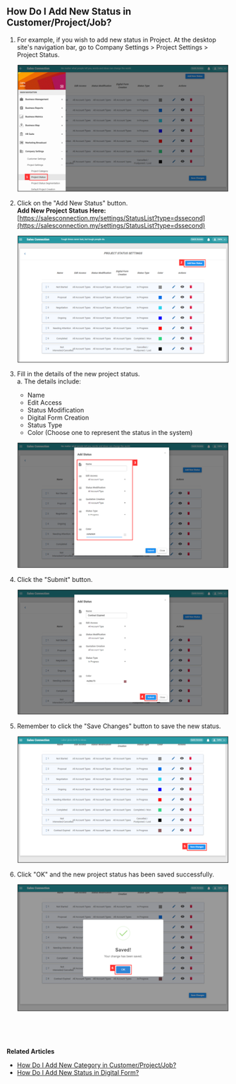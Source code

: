 ## How Do I Add New Status in Customer/Project/Job?
    
  1. For example, if you wish to add new status in Project. At the desktop site's navigation bar, go to Company Settings > Project Settings > Project Status.<br>

     <p align="center">
       <img src="img/Project_Status_Sidebar.png" alt="Project Status Sidebar">
     </p>

  2. Click on the "Add New Status" button.<br>
     **Add New Project Status Here:** [https://salesconnection.my/settings/StatusList?type=dssecond](https://salesconnection.my/settings/StatusList?type=dssecond)<br>

     <p align="center">
       <img src="img/Add_New_Project_Status_Button.png" alt="Add New Project Status Button">
     </p>

  3. Fill in the details of the new project status.<br>
     a. The details include:<br>
        - Name<br>
        - Edit Access<br>
        - Status Modification<br>
        - Digital Form Creation<br>
        - Status Type<br>
        - Color (Choose one to represent the status in the system)<br>

     <p align="center">
       <img src="img/New_Project_Status_Name.png" alt="New Project Status Name">
     </p>

  4. Click the "Submit" button.<br>

     <p align="center">
       <img src="img/New_Project_Status_Submit_Button.png" alt="New Project Status Submit Button">
     </p>

  5. Remember to click the "Save Changes" button to save the new status.<br>

     <p align="center">
       <img src="img/New_Project_Status_Save_Changes_Button.png" alt="New Project Status Save Changes Button">
     </p>

  6. Click "OK" and the new project status has been saved successfully.<br>

     <p align="center">
       <img src="img/New_Project_Status_Save.png" alt="New Project Status Save">
     </p>
     <br><br><br>

**Related Articles**<br>
- [How Do I Add New Category in Customer/Project/Job?](Add_New_Category_in_Customer_Project_Job.md)
- [How Do I Add New Status in Digital Form?](Add_New_Status_in_Digital_Form.md)
